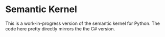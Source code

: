 # Semantic Kernel

This is a work-in-progress version of the semantic kernel for Python. The code here pretty directly mirrors the the C# version.
